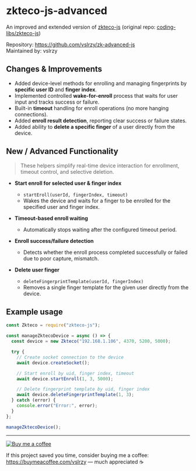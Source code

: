 # zkteco-js-advanced

An improved and extended version of [zkteco-js](https://www.npmjs.com/package/zkteco-js) (original repo: [coding-libs/zkteco-js](https://github.com/coding-libs/zkteco-js))

Repository: https://github.com/vslrzy/zk-advanced-js  
Maintained by: vslrzy

## Changes & Improvements

- Added device-level methods for enrolling and managing fingerprints by **specific user ID** and **finger index**.
- Implemented controlled **wake-for-enroll** process that waits for user input and tracks success or failure.
- Built-in **timeout** handling for enroll operations (no more hanging connections).
- Added **enroll result detection**, reporting clear success or failure states.
- Added ability to **delete a specific finger** of a user directly from the device.

## New / Advanced Functionality

> These helpers simplify real-time device interaction for enrollment, timeout control, and selective deletion.

- **Start enroll for selected user & finger index**

  - `startEroll(userId, fingerIndex, timeout)`
  - Wakes the device and waits for a finger to be enrolled for the specified user and finger index.

- **Timeout-based enroll waiting**

  - Automatically stops waiting after the configured timeout period.

- **Enroll success/failure detection**

  - Detects whether the enroll process completed successfully or failed due to poor capture, mismatch.

- **Delete user finger**
  - `deleteFingerprintTemplate(userId, fingerIndex)`
  - Removes a single finger template for the given user directly from the device.

## Example usage

```js
const Zkteco = require("zkteco-js");

const manageZktecoDevice = async () => {
  const device = new Zkteco("192.168.1.106", 4370, 5200, 5000);

  try {
    // Create socket connection to the device
    await device.createSocket();

    // Start enroll by uid, finger index, timeout
    await device.startEnroll(1, 3, 5000);

    // Delete fingerprint template by uid, finger index
    await device.deleteFingerprintTemplate(1, 3);
  } catch (error) {
    console.error("Error:", error);
  }
};

manageZktecoDevice();
```

---

[![Buy me a coffee](https://img.shields.io/badge/Buy%20me%20a%20coffee-☕-FFDD00)](https://buymeacoffee.com/vslrzy)

If this project saved you time, consider buying me a coffee: https://buymeacoffee.com/vslrzy — much appreciated ☕
